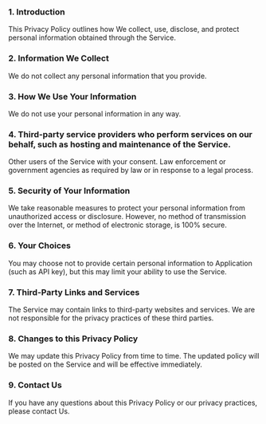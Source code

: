 ### 1. Introduction
This Privacy Policy outlines how We collect, use, disclose, and protect personal information obtained through the Service.

### 2. Information We Collect
We do not collect any personal information that you provide.

### 3. How We Use Your Information
We do not use your personal information in any way.

### 4. Third-party service providers who perform services on our behalf, such as hosting and maintenance of the Service.
Other users of the Service with your consent.
Law enforcement or government agencies as required by law or in response to a legal process.

### 5. Security of Your Information
We take reasonable measures to protect your personal information from unauthorized access or disclosure. However, no method of transmission over the Internet, or method of electronic storage, is 100% secure.

### 6. Your Choices
You may choose not to provide certain personal information to Application (such as API key), but this may limit your ability to use the Service.

### 7. Third-Party Links and Services
The Service may contain links to third-party websites and services. We are not responsible for the privacy practices of these third parties.

### 8. Changes to this Privacy Policy
We may update this Privacy Policy from time to time. The updated policy will be posted on the Service and will be effective immediately.

### 9. Contact Us
If you have any questions about this Privacy Policy or our privacy practices, please contact Us.
